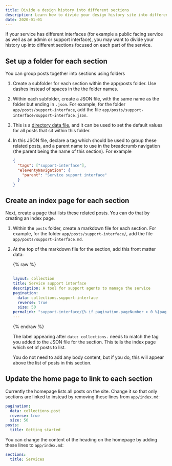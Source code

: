 ```yaml
---
title: Divide a design history into different sections
description: Learn how to divide your design history site into different sections. You can use this if your team is building multiple products or services.
date: 2020-01-01
---
```


If your service has different interfaces (for example a public facing service as well as an admin or support interface), you may want to divide your history up into different sections focused on each part of the service.

## Set up a folder for each section

You can group posts together into sections using folders

1. Create a subfolder for each section within the app/posts folder. Use dashes instead of spaces in the the folder names.

2. Within each subfolder, create a JSON file, with the same name as the folder but ending in `.json`. For example, for the folder `app/posts/support-interface`, add the file `app/posts/support-interface/support-interface.json`.

3. This is a [directory data file](https://www.11ty.dev/docs/data-template-dir/), and it can be used to set the default values for all posts that sit within this folder.

4. In this JSON file, declare a tag which should be used to group these related posts, and a parent name to use in the breadcrumb navigation (the parent being the name of this section). For example

   ```json
   {
     "tags": ["support-interface"],
     "eleventyNavigation": {
       "parent": "Service support interface"
     }
   }
   ```

## Create an index page for each section

Next, create a page that lists these related posts. You can do that by creating an index page.

1. Within the `posts` folder, create a markdown file for each section. For example, for the folder `app/posts/support-interface/`, add the file `app/posts/support-interface.md`.

2. At the top of the markdown file for the section, add this front matter data:

   {% raw %}

   ```yaml
   ---
   layout: collection
   title: Service support interface
   description: A tool for support agents to manage the service
   pagination:
     data: collections.support-interface
     reverse: true
     size: 50
   permalink: "support-interface/{% if pagination.pageNumber > 0 %}page/{{ pagination.pageNumber + 1 }}{% endif %}/"
   ---
   ```

   {% endraw %}

   The label appearing after `date: collections.` needs to match the tag you added to the JSON file for the section. This tells the index page which set of posts to list.

   You do not need to add any body content, but if you do, this will appear above the list of posts in this section.

## Update the home page to link to each section

Currently the homepage lists all posts on the site. Change it so that only sections are linked to instead by removing these lines from `app/index.md`:

   ```yaml
   pagination:
     data: collections.post
     reverse: true
     size: 50
   posts:
     title: Getting started
   ```

You can change the content of the heading on the homepage by adding these lines to `app/index.md`:

   ```yaml
   sections:
     title: Services
   ```
